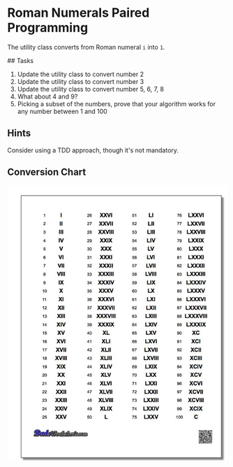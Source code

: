 # Roman Numerals Paired Programming

The utility class converts from Roman numeral `i` into `1`.

## Tasks
1. Update the utility class to convert number 2
2. Update the utility class to convert number 3
3. Update the utility class to convert number 5, 6, 7, 8
4. What about 4 and 9?
5. Picking a subset of the numbers, prove that your algorithm works for any number between 1 and 100

## Hints
Consider using a TDD approach, though it's not mandatory.

## Conversion Chart

![Conversion Chart](roman-numerals.jpg)

